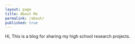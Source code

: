```yaml
---
layout: page
title: About Me
permalink: /about/
published: true
---
```


Hi, This is a blog for sharing my high school research projects.

